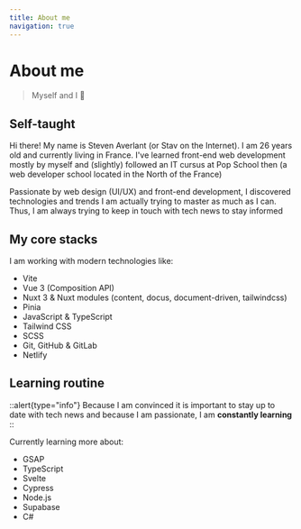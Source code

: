 ```yaml
---
title: About me
navigation: true
---
```


# About me

> Myself and I 🎤

## Self-taught

Hi there! My name is Steven Averlant (or Stav on the Internet). I am 26 years old and currently living in France. I've learned front-end web development mostly by myself and (slightly) followed an IT cursus at Pop School then (a web developer school located in the North of the France)

Passionate by web design (UI/UX) and front-end development, I discovered technologies and trends I am actually trying to master as much as I can. Thus, I am always trying to keep in touch with tech news to stay informed

## My core stacks

I am working with modern technologies like:

* Vite
* Vue 3 (Composition API)
* Nuxt 3 & Nuxt modules (content, docus, document-driven, tailwindcss)
* Pinia
* JavaScript & TypeScript
* Tailwind CSS
* SCSS
* Git, GitHub & GitLab
* Netlify

## Learning routine

::alert{type="info"}
Because I am convinced it is important to stay up to date with tech news and because I am passionate, I am **constantly learning**
::

Currently learning more about:

* GSAP
* TypeScript
* Svelte
* Cypress
* Node.js
* Supabase
* C#